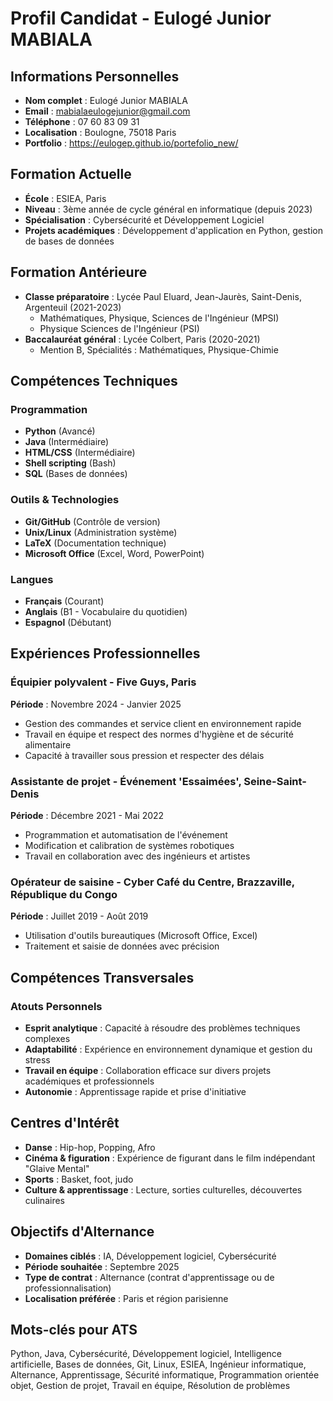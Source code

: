 # Profil Candidat - Eulogé Junior MABIALA

## Informations Personnelles
- **Nom complet** : Eulogé Junior MABIALA
- **Email** : mabialaeulogejunior@gmail.com
- **Téléphone** : 07 60 83 09 31
- **Localisation** : Boulogne, 75018 Paris
- **Portfolio** : https://eulogep.github.io/portefolio_new/

## Formation Actuelle
- **École** : ESIEA, Paris
- **Niveau** : 3ème année de cycle général en informatique (depuis 2023)
- **Spécialisation** : Cybersécurité et Développement Logiciel
- **Projets académiques** : Développement d'application en Python, gestion de bases de données

## Formation Antérieure
- **Classe préparatoire** : Lycée Paul Eluard, Jean-Jaurès, Saint-Denis, Argenteuil (2021-2023)
  - Mathématiques, Physique, Sciences de l'Ingénieur (MPSI)
  - Physique Sciences de l'Ingénieur (PSI)
- **Baccalauréat général** : Lycée Colbert, Paris (2020-2021)
  - Mention B, Spécialités : Mathématiques, Physique-Chimie

## Compétences Techniques

### Programmation
- **Python** (Avancé)
- **Java** (Intermédiaire)
- **HTML/CSS** (Intermédiaire)
- **Shell scripting** (Bash)
- **SQL** (Bases de données)

### Outils & Technologies
- **Git/GitHub** (Contrôle de version)
- **Unix/Linux** (Administration système)
- **LaTeX** (Documentation technique)
- **Microsoft Office** (Excel, Word, PowerPoint)

### Langues
- **Français** (Courant)
- **Anglais** (B1 - Vocabulaire du quotidien)
- **Espagnol** (Débutant)

## Expériences Professionnelles

### Équipier polyvalent - Five Guys, Paris
**Période** : Novembre 2024 - Janvier 2025
- Gestion des commandes et service client en environnement rapide
- Travail en équipe et respect des normes d'hygiène et de sécurité alimentaire
- Capacité à travailler sous pression et respecter des délais

### Assistante de projet - Événement 'Essaimées', Seine-Saint-Denis
**Période** : Décembre 2021 - Mai 2022
- Programmation et automatisation de l'événement
- Modification et calibration de systèmes robotiques
- Travail en collaboration avec des ingénieurs et artistes

### Opérateur de saisine - Cyber Café du Centre, Brazzaville, République du Congo
**Période** : Juillet 2019 - Août 2019
- Utilisation d'outils bureautiques (Microsoft Office, Excel)
- Traitement et saisie de données avec précision

## Compétences Transversales

### Atouts Personnels
- **Esprit analytique** : Capacité à résoudre des problèmes techniques complexes
- **Adaptabilité** : Expérience en environnement dynamique et gestion du stress
- **Travail en équipe** : Collaboration efficace sur divers projets académiques et professionnels
- **Autonomie** : Apprentissage rapide et prise d'initiative

## Centres d'Intérêt
- **Danse** : Hip-hop, Popping, Afro
- **Cinéma & figuration** : Expérience de figurant dans le film indépendant "Glaive Mental"
- **Sports** : Basket, foot, judo
- **Culture & apprentissage** : Lecture, sorties culturelles, découvertes culinaires

## Objectifs d'Alternance
- **Domaines ciblés** : IA, Développement logiciel, Cybersécurité
- **Période souhaitée** : Septembre 2025
- **Type de contrat** : Alternance (contrat d'apprentissage ou de professionnalisation)
- **Localisation préférée** : Paris et région parisienne

## Mots-clés pour ATS
Python, Java, Cybersécurité, Développement logiciel, Intelligence artificielle, Bases de données, Git, Linux, ESIEA, Ingénieur informatique, Alternance, Apprentissage, Sécurité informatique, Programmation orientée objet, Gestion de projet, Travail en équipe, Résolution de problèmes
